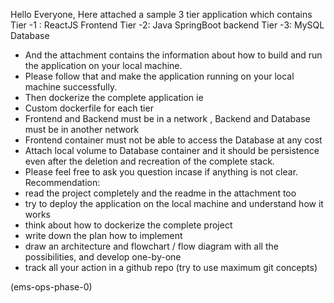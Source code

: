 Hello Everyone, Here attached a sample 3 tier application which contains
Tier -1 : ReactJS Frontend
Tier -2: Java SpringBoot backend
Tier -3: MySQL Database
 
- And the attachment contains the information about how to build and run the application on your local machine.
- Please follow that and make the application running on your local machine successfully.
- Then dockerize the complete application ie
- Custom dockerfile for each tier
- Frontend and Backend must be in a network , Backend and Database must be in another network
- Frontend container must not be able to access the Database at any cost
- Attach local volume to Database container and it should be persistence even after the deletion and recreation of the complete stack.
- Please feel free to ask you question incase if anything is not clear.
Recommendation:
- read the project completely and the readme in the attachment too 
- try to deploy the application on the local machine and understand how it works
- think about how to dockerize the complete project
- write down the plan how to implement
- draw an architecture and flowchart / flow diagram with all the possibilities, and develop one-by-one
- track all your action in a github repo (try to use maximum git concepts)

(ems-ops-phase-0)
